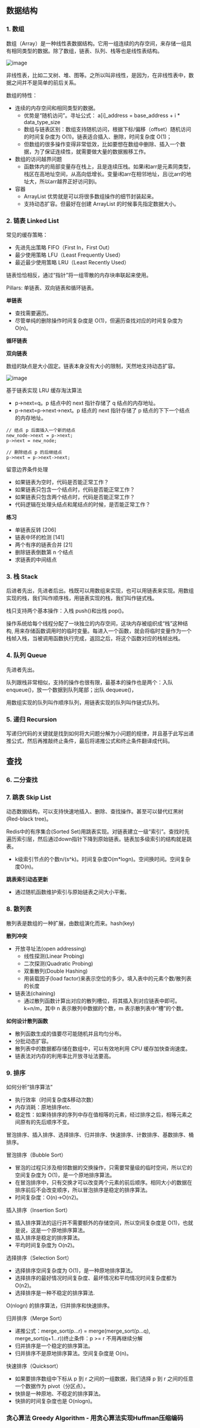## 数据结构

### 1. 数组

数组（Array）是一种线性表数据结构。它用一组连续的内存空间，来存储一组具有相同类型的数据。除了数组，链表、队列、栈等也是线性表结构。

![image](https://user-images.githubusercontent.com/46979228/184301712-daafb990-4e1f-4bf4-ad73-62d5868ca0b2.png)

非线性表，比如二叉树、堆、图等。之所以叫非线性，是因为，在非线性表中，数据之间并不是简单的前后关系。

数组的特性：
- 连续的内存空间和相同类型的数据。
  - 优势是“随机访问”。寻址公式： a[i]_address = base_address + i * data_type_size
  - 数组与链表区别：数组支持随机访问，根据下标/偏移（offset）随机访问的时间复杂度为 O(1)。链表适合插入、删除，时间复杂度 O(1)；
  - 但数组的很多操作变得非常低效，比如要想在数组中删除、插入一个数据，为了保证连续性，就需要做大量的数据搬移工作。
- 数组的访问越界问题
  - 函数体内的局部变量存在栈上，且是连续压栈。如果i和arr是元素同类型，栈区在高地址空间，从高向低增长。变量i和arr在相邻地址，且i比arr的地址大，所以arr越界正好访问到i。
- 容器
  - ArrayList 优势就是可以将很多数组操作的细节封装起来。
  - 支持动态扩容。但最好在创建 ArrayList 的时候事先指定数据大小。

### 2. 链表 Linked List

常见的缓存策略：
- 先进先出策略 FIFO（First In，First Out）
- 最少使用策略 LFU（Least Frequently Used）
- 最近最少使用策略 LRU（Least Recently Used）

链表恰恰相反，通过“指针”将一组零散的内存块串联起来使用。

Pillars: 单链表、双向链表和循环链表。

**单链表**
- 查找需要遍历。
- 尽管单纯的删除操作时间复杂度是 O(1)，但遍历查找对应的时间复杂度为 O(n)。

**循环链表**

**双向链表**

数组的缺点是大小固定。链表本身没有大小的限制，天然地支持动态扩容。

![image](https://user-images.githubusercontent.com/46979228/184306267-b1bbccd2-2984-4da0-87af-b81754f87465.png)

基于链表实现 LRU 缓存淘汰算法
- p->next=q。p 结点中的 next 指针存储了 q 结点的内存地址。
- p->next=p->next->next。p 结点的 next 指针存储了 p 结点的下下一个结点的内存地址。


```
// 结点 p 后面插入一个新的结点
new_node->next = p->next;
p->next = new_node;

// 删除结点 p 的后继结点
p->next = p->next->next;
```

留意边界条件处理
- 如果链表为空时，代码是否能正常工作？
- 如果链表只包含一个结点时，代码是否能正常工作？
- 如果链表只包含两个结点时，代码是否能正常工作？
- 代码逻辑在处理头结点和尾结点的时候，是否能正常工作？

**练习**
- 单链表反转 [206]
- 链表中环的检测 [141]
- 两个有序的链表合并 [21]
- 删除链表倒数第 n 个结点
- 求链表的中间结点


### 3. 栈 Stack

后进者先出，先进者后出。栈既可以用数组来实现，也可以用链表来实现。用数组实现的栈，我们叫作顺序栈，用链表实现的栈，我们叫作链式栈。

栈只支持两个基本操作：入栈 push()和出栈 pop()。

操作系统给每个线程分配了一块独立的内存空间，这块内存被组织成“栈”这种结构, 用来存储函数调用时的临时变量。每进入一个函数，就会将临时变量作为一个栈帧入栈，当被调用函数执行完成，返回之后，将这个函数对应的栈帧出栈。


### 4. 队列 Queue

先进者先出。

队列跟栈非常相似，支持的操作也很有限，最基本的操作也是两个：入队 enqueue()，放一个数据到队列尾部；出队 dequeue()，

用数组实现的队列叫作顺序队列，用链表实现的队列叫作链式队列。


### 5. 递归 Recursion

写递归代码的关键就是找到如何将大问题分解为小问题的规律，并且基于此写出递推公式，然后再推敲终止条件，最后将递推公式和终止条件翻译成代码。

## 查找

### 6. 二分查找

### 7. 跳表 Skip List

动态数据结构，可以支持快速地插入、删除、查找操作。甚至可以替代红黑树(Red-black tree)。

Redis中的有序集合(Sorted Set)用跳表实现。对链表建立一级“索引”。查找时先遍历索引层，然后通过down指针下降到原始链表。链表加多级索引的结构就是跳表。

- k级索引节点的个数n/(s^k)。时间复杂度O(m*logn)。空间换时间。空间复杂度O(n)。

**跳表索引动态更新**
- 通过随机函数维护索引与原始链表之间大小平衡。

### 8. 散列表

散列表是数组的一种扩展，由数组演化而来。hash(key)

**散列冲突**
- 开放寻址法(open addressing)
  - 线性探测(Linear Probing)
  - 二次探测(Quadratic Probing)
  - 双重散列(Double Hashing)
  - 用装载因子(load factor)来表示空位的多少。填入表中的元素个数/散列表的长度
- 链表法(chaining)
  - 通过散列函数计算出对应的散列槽位，将其插入到对应链表中即可。k=n/m，其中 n 表示散列中数据的个数，m 表示散列表中“槽”的个数。

**如何设计散列函数**
- 散列函数生成的值要尽可能随机并且均匀分布。
- 分批动态扩容。
- 散列表中的数据都存储在数组中，可以有效地利用 CPU 缓存加快查询速度。
- 链表法对内存的利用率比开放寻址法要高。

### 9. 排序

如何分析“排序算法”
- 执行效率（时间复杂度&移动次数）
- 内存消耗：原地排序etc.
- 稳定性：如果待排序的序列中存在值相等的元素，经过排序之后，相等元素之间原有的先后顺序不变。

冒泡排序、插入排序、选择排序、归并排序、快速排序、计数排序、基数排序、桶排序。

冒泡排序（Bubble Sort）
- 冒泡的过程只涉及相邻数据的交换操作，只需要常量级的临时空间，所以它的空间复杂度为 O(1)，是一个原地排序算法。
- 在冒泡排序中，只有交换才可以改变两个元素的前后顺序。相同大小的数据在排序前后不会改变顺序，所以冒泡排序是稳定的排序算法。
- 时间复杂度：O(n)->O(n2)。

插入排序（Insertion Sort）
- 插入排序算法的运行并不需要额外的存储空间，所以空间复杂度是 O(1)，也就是说，这是一个原地排序算法。
- 插入排序是稳定的排序算法。
- 平均时间复杂度为 O(n2)。

选择排序（Selection Sort）
- 选择排序空间复杂度为 O(1)，是一种原地排序算法。
- 选择排序的最好情况时间复杂度、最坏情况和平均情况时间复杂度都为 O(n2)。
- 选择排序是一种不稳定的排序算法.

O(nlogn) 的排序算法，归并排序和快速排序。

归并排序（Merge Sort）
- 递推公式：merge_sort(p…r) = merge(merge_sort(p…q), merge_sort(q+1…r))终止条件：p >= r 不用再继续分解 
- 归并排序是一个稳定的排序算法。
- 归并排序不是原地排序算法。空间复杂度是 O(n)。

快速排序（Quicksort）
- 如果要排序数组中下标从 p 到 r 之间的一组数据，我们选择 p 到 r 之间的任意一个数据作为 pivot（分区点）。
- 快排是一种原地、不稳定的排序算法。
- 快排的时间复杂度也是 O(nlogn)。

### 贪心算法 Greedy Algorithm - 用贪心算法实现Huffman压缩编码






